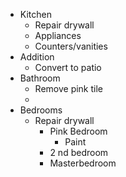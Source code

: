 - Kitchen
	- Repair drywall
	- Appliances
	- Counters/vanities 
- Addition
	- Convert to patio
- Bathroom
	- Remove pink tile
	- 
- Bedrooms
	- Repair drywall
		- Pink Bedroom
			- Paint
		- 2 nd bedroom
		- Masterbedroom